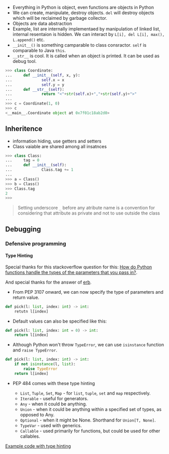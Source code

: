 - Everything in Python is object, even functions are objects in Python
- We can create, manipulate, destroy objects. `del` will destroy objects which will be reclaimed by garbage collector.
- Objects are data abstraction
- Example, list are internally implementaed by manipulation of linked list, internal resentaion is hidden. We can interact by `L[i], del L[i], max(), L.append()` etc.
- `__init__()` is something camparable to class consractor. `self` is comparable to Java `this`.
- `__str__` is cool. It is called when an object is printed. It can be used as debug tool.

```python
>>> class Coordinate:
...     def __init__(self, x, y):
...             self.x = x
...             self.y = y
...     def __str__(self):
...             return "<"+str(self.x)+","+str(self.y)+">"
... 
>>> c = Coordinate(1, 0)
>>> c
<__main__.Coordinate object at 0x7f01c18ab2d0>
```

## Inheritence
- information hiding, use getters and setters
- Class vaiable are shared among all insatnces

```python
>>> class Class:
...     tag = 0
...     def __init__(self):
...             Class.tag += 1
... 
>>> a = Class()
>>> b = Class()
>>> Class.tag
2
>>> 
```

> Setting underscore `_` before any atribute name is a convention for considering that attribute as private and not to use outside the class

## Debugging
### Defensive programming



#### Type Hinting

Special thanks for this stackoverflow question for this: [How do Python functions handle the types of the parameters that you pass in?](https://stackoverflow.com/questions/2489669/how-do-python-functions-handle-the-types-of-the-parameters-that-you-pass-in).

And special thanks for the answer of [erb](https://stackoverflow.com/users/965332/erb).

* From PEP 3107 onward, we can now specify the type of parameters and return value.

```python
def pick(l: list, index: int) -> int:
    retutn l[index]
```

* Default values can also be specified like this:

```python
def pick(l: list, index: int = 0) -> int:
    return l[index]
```

* Although Python won't throw `TypeError`, we can use `isinstance` function and `raise TypeError`.

```python
def pick(l: list, index: int) -> int:
    if not isinstance(l, list):
        raise TypeError
    return l[index]
```

* PEP 484 comes with these type hinting

    - `List`, `Tuple`, `Set`, `Map` - for `list`, `tuple`, `set` and `map` respectively.
    - `Iterable` - useful for generators.
    - `Any` - when it could be anything.
    - `Union` - when it could be anything within a specified set of types, as opposed to Any.
    - `Optional` - when it might be None. Shorthand for `Union[T, None]`.
    - `TypeVar` - used with generics.
    - `Callable` - used primarily for functions, but could be used for other callables.

[Example code with type hinting](https://github.com/ActivityWatch/aw-core/blob/master/aw_core/models.py)